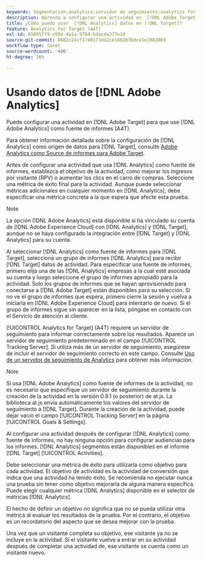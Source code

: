 ```yaml
---
keywords: Segmentación;analytics;servidor de seguimiento;analytics for target;a4t
description: Aprenda a configurar una actividad en  [!DNL Adobe Target] para que use [!DNL Adobe Analytics] como fuente de informes (A4T).
title: ¿Cómo puedo usar  [!DNL Analytics] datos en [!DNL Target]?
feature: Analytics for Target (A4T)
exl-id: 85605ff9-c09a-4a1a-9784-bdacda377e1d
source-git-commit: 8682c24cf1740171dd2ce1862b3bdce1e2082869
workflow-type: tm+mt
source-wordcount: '486'
ht-degree: 16%

---
```


# Usando datos de [!DNL Adobe Analytics]

Puede configurar una actividad en [!DNL Adobe Target] para que use [!DNL Adobe Analytics] como fuente de informes (A4T).

Para obtener información detallada sobre la configuración de [!DNL Analytics] como origen de datos para [!DNL Target], consulte [Adobe Analytics como Source de informes para Adobe Target](/help/main/c-integrating-target-with-mac/a4t/a4t.md).

Antes de configurar una actividad que usa [!DNL Analytics] como fuente de informes, establezca el objetivo de la actividad, como mejorar los ingresos por visitante (RPV) o aumentar los clics en el carro de compras. Seleccione una métrica de éxito final para la actividad. Aunque puede seleccionar métricas adicionales en cualquier momento en [!DNL Analytics], debe especificar una métrica concreta a la que espera que afecte esta prueba.

>[!NOTE]
>
>La opción [!DNL Adobe Analytics] está disponible si ha vinculado su cuenta de [!DNL Adobe Experience Cloud] con [!DNL Analytics] y [!DNL Target], aunque no se haya configurado la integración entre [!DNL Target] y [!DNL Analytics] para su cuenta.

Al seleccionar [!DNL Analytics] como fuente de informes para [!DNL Target], selecciona un grupo de informes [!DNL Analytics] para recibir [!DNL Target] datos de actividad. Para especificar una fuente de informes, primero elija una de las [!DNL Analytics] empresas a la cual esté asociada su cuenta y luego seleccione el grupo de informes apropiado para la actividad. Solo los grupos de informes que se hayan aprovisionado para conectarse a [!DNL Adobe Target] están disponibles para su selección. Si no ve el grupo de informes que espera, primero cierre la sesión y vuelva a iniciarla en [!DNL Adobe Experience Cloud] para intentarlo de nuevo. Si el grupo de informes sigue sin aparecer en la lista, póngase en contacto con el Servicio de atención al cliente.

[!UICONTROL Analytics for Target] (A4T) requiere un servidor de seguimiento para informar correctamente sobre los resultados. Aparece un servidor de seguimiento predeterminado en el campo [!UICONTROL Tracking Server]. Si utiliza más de un servidor de seguimiento, asegúrese de incluir el servidor de seguimiento correcto en este campo. Consulte [Uso de un servidor de seguimiento de Analytics](/help/main/c-integrating-target-with-mac/a4t/analytics-tracking-server.md#task_72077BA7E93C4A65A715A18F32228823) para obtener más información.

>[!NOTE]
>
>Si usa [!DNL Adobe Analytics] como fuente de informes de la actividad, no es necesario que especifique un servidor de seguimiento durante la creación de la actividad en la versión 0.9.1 (o posterior) de at.js. La biblioteca at.js envía automáticamente los valores del servidor de seguimiento a [!DNL Target]. Durante la creación de la actividad, puede dejar vacío el campo [!UICONTROL Tracking Server] en la página [!UICONTROL Goals & Settings].

Al configurar una actividad después de configurar [!DNL Analytics] como fuente de informes, no hay ninguna opción para configurar audiencias para los informes. [!DNL Analytics] segmentos están disponibles en el informe [!DNL Target] [!UICONTROL Activities].

Debe seleccionar una métrica de éxito para utilizarla como objetivo para cada actividad. El objetivo de actividad es la actividad de conversión que indica que una actividad ha tenido éxito. Se recomienda no ejecutar nunca una prueba sin tener como objetivo mejorarla de alguna manera específica. Puede elegir cualquier métrica [!DNL Analytics] disponible en el selector de métricas [!DNL Analytics].

El hecho de definir un objetivo no significa que no se pueda utilizar otra métrica al evaluar los resultados de la prueba. Por el contrario, el objetivo es un recordatorio del aspecto que se desea mejorar con la prueba.

Una vez que un visitante completa su objetivo, ese visitante ya no se incluye en la actividad. Si el visitante vuelve a entrar en su actividad después de completar una actividad de, ese visitante se cuenta como un visitante nuevo.
